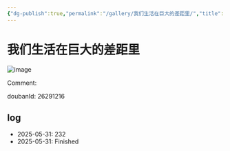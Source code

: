 ```yaml
---
{"dg-publish":true,"permalink":"/gallery/我们生活在巨大的差距里/","title":"我们生活在巨大的差距里","created":"2025-06-02T12:37:17.182+08:00"}
---
```



# 我们生活在巨大的差距里

![image](https://hiraeth-picbed.oss-cn-beijing.aliyuncs.com/20250531154618.webp)

Comment: 



doubanId: 26291216

## log

- 2025-05-31: 232
- 2025-05-31: Finished
